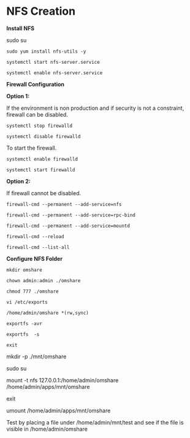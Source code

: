 # **NFS Creation**

**Install NFS**

sudo su

```CMD
sudo yum install nfs-utils -y
```
```CMD
systemctl start nfs-server.service
```
```CMD
systemctl enable nfs-server.service
```
**Firewall Configuration**

**Option 1:**

If the environment is non production and if security is not a constraint, firewall can be disabled.

```CMD
systemctl stop firewalld
```
```CMD
systemctl disable firewalld
```
To start the firewall.

```CMD
systemctl enable firewalld
```
```CMD
systemctl start firewalld
```
**Option 2:**

If firewall cannot be disabled.

```CMD
firewall-cmd --permanent --add-service=nfs
```
```CMD
firewall-cmd --permanent --add-service=rpc-bind
```
```CMD
firewall-cmd --permanent --add-service=mountd
```
```CMD
firewall-cmd --reload
```
```CMD
firewall-cmd --list-all
```

**Configure NFS Folder**

```CMD
mkdir omshare
```
```CMD
chown admin:admin ./omshare
```
```CMD
chmod 777 ./omshare
```
```CMD
vi /etc/exports
```
```TEXT
/home/admin/omshare *(rw,sync)
```
```CMD
exportfs -avr
```
```CMD
exportfs  -s
```
```CMD
exit
```
mkdir -p ./mnt/omshare

sudo su

mount -t nfs 127.0.0.1:/home/admin/omshare /home/admin/apps/mnt/omshare

exit

 umount /home/admin/apps/mnt/omshare

Test by placing a file under /home/admin/mnt/test and see if the file is visible in /home/admin/omshare

